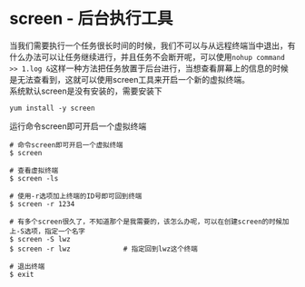 # screen - 后台执行工具
当我们需要执行一个任务很长时间的时候，我们不可以与从远程终端当中退出，有什么办法可以让任务继续进行，并且任务不会断开呢，可以使用`nohup command >> 1.log &`这样一种方法把任务放置于后台进行，当想查看屏幕上的信息的时候是无法查看到，这就可以使用screen工具来开启一个新的虚拟终端。  
系统默认screen是没有安装的，需要安装下
```
yum install -y screen
```

运行命令screen即可开启一个虚拟终端
```
# 命令screen即可开启一个虚拟终端
$ screen

# 查看虚拟终端
$ screen -ls

# 使用-r选项加上终端的ID号即可回到终端
$ screen -r 1234

# 有多个screen很久了，不知道那个是我需要的，该怎么办呢，可以在创建screen的时候加上-S选项，指定一个名字
$ screen -S lwz
$ screen -r lwz             # 指定回到lwz这个终端

# 退出终端
$ exit
```
